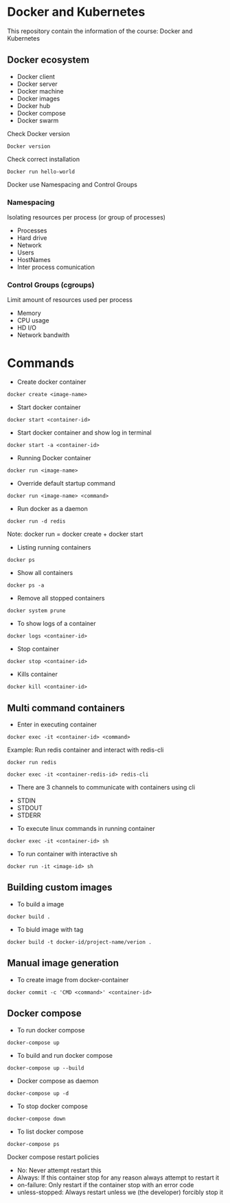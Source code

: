 # Docker and Kubernetes
 This repository contain the information of the course: Docker and Kubernetes

## Docker ecosystem

- Docker client
- Docker server
- Docker machine
- Docker images
- Docker hub
- Docker compose
- Docker swarm

Check Docker version

```
Docker version
```

Check correct installation

```
Docker run hello-world
```

Docker use Namespacing and Control Groups

### Namespacing

Isolating resources per process (or group of processes)

- Processes
- Hard drive
- Network
- Users
- HostNames
- Inter process comunication

### Control Groups (cgroups)

Limit amount of resources used per process

- Memory
- CPU usage
- HD I/O
- Network bandwith

# Commands

- Create docker container

```
docker create <image-name>
```

- Start docker container

```
docker start <container-id>
```

- Start docker container and show log in terminal

```
docker start -a <container-id>
```

- Running Docker container

```
docker run <image-name>
```

- Override default startup command

```
docker run <image-name> <command>
```

- Run docker as a daemon

```
docker run -d redis
```

Note: docker run = docker create + docker start

- Listing running containers

```
docker ps
```

- Show all containers

```
docker ps -a
```

- Remove all stopped containers

```
docker system prune
```

- To show logs of a container

```
docker logs <container-id>
```

- Stop container

```
docker stop <container-id>
```

- Kills container

```
docker kill <container-id>
```

## Multi command containers

- Enter in executing container

```
docker exec -it <container-id> <command>
```

Example: Run redis container and interact with redis-cli

```
docker run redis
```
```
docker exec -it <container-redis-id> redis-cli
```

- There are 3 channels to communicate with containers using cli

+ STDIN
+ STDOUT
+ STDERR

- To execute linux commands in running container

```
docker exec -it <container-id> sh
```

- To run container with interactive sh

```
docker run -it <image-id> sh
```

## Building custom images

- To build a image

```
docker build .
```

- To biuld image with tag

```
docker build -t docker-id/project-name/verion . 
```

## Manual image generation

- To create image from docker-container

```
docker commit -c 'CMD <command>' <container-id>
```

## Docker compose

- To run docker compose

```
docker-compose up
```

- To build and run docker compose

```
docker-compose up --build
```

- Docker compose as daemon

```
docker-compose up -d
```

- To stop docker compose

```
docker-compose down
```

- To list docker compose

```
docker-compose ps
```

Docker compose restart policies

- No: Never attempt restart this
- Always: If this container stop for any reason always attempt to restart it
- on-failure: Only restart if the container stop with an error code
- unless-stopped: Always restart unless we (the developer) forcibly stop it
